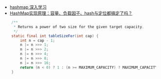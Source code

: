 - [hashmap 深入学习](https://zhuanlan.zhihu.com/p/21673805)
- [HashMap实现原理：容量、负载因子、hash与定位都搞定了吗？](https://www.toutiao.com/i6726809084521087496/)

```java
    /**
     * Returns a power of two size for the given target capacity.
     */
    static final int tableSizeFor(int cap) {
        int n = cap - 1;
        n |= n >>> 1;
        n |= n >>> 2;
        n |= n >>> 4;
        n |= n >>> 8;
        n |= n >>> 16;
        return (n < 0) ? 1 : (n >= MAXIMUM_CAPACITY) ? MAXIMUM_CAPACITY : n + 1;
    }
```

